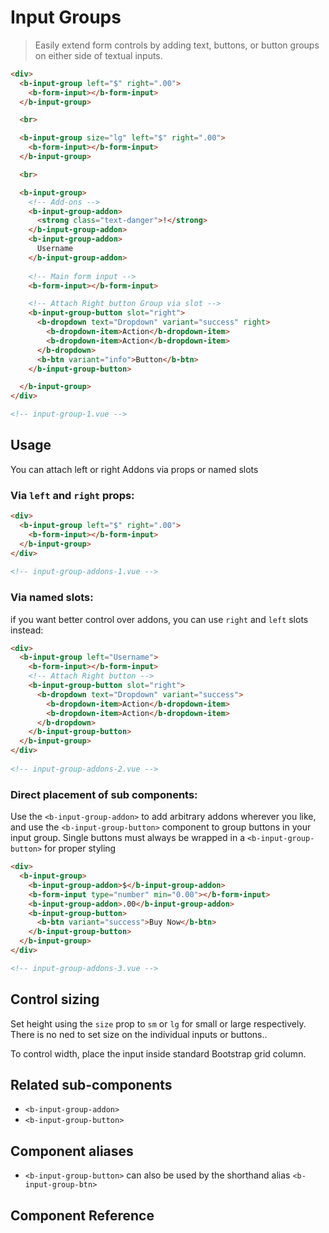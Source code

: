 # Input Groups
> Easily extend form controls by adding text, buttons, or button groups on either side of textual inputs.

```html
<div>
  <b-input-group left="$" right=".00">
    <b-form-input></b-form-input>
  </b-input-group>

  <br>

  <b-input-group size="lg" left="$" right=".00">
    <b-form-input></b-form-input>
  </b-input-group>

  <br>

  <b-input-group>
    <!-- Add-ons -->
    <b-input-group-addon>
      <strong class="text-danger">!</strong>
    </b-input-group-addon>
    <b-input-group-addon>
      Username
    </b-input-group-addon>
    
    <!-- Main form input -->
    <b-form-input></b-form-input>

    <!-- Attach Right button Group via slot -->
    <b-input-group-button slot="right">
      <b-dropdown text="Dropdown" variant="success" right>
        <b-dropdown-item>Action</b-dropdown-item>
        <b-dropdown-item>Action</b-dropdown-item>
      </b-dropdown>
      <b-btn variant="info">Button</b-btn>
    </b-input-group-button>

  </b-input-group>
</div>

<!-- input-group-1.vue -->
```

## Usage
You can attach left or right Addons via props or named slots

### Via `left` and `right` props:

```html
<div>
  <b-input-group left="$" right=".00">
    <b-form-input></b-form-input>
  </b-input-group>
</div>
  
<!-- input-group-addons-1.vue -->
```

### Via named slots:
if you want better control over addons, you can use `right` and `left` slots instead:

```html
<div>
  <b-input-group left="Username">
    <b-form-input></b-form-input>
    <!-- Attach Right button -->
    <b-input-group-button slot="right">
      <b-dropdown text="Dropdown" variant="success">
        <b-dropdown-item>Action</b-dropdown-item>
        <b-dropdown-item>Action</b-dropdown-item>
      </b-dropdown>
    </b-input-group-button>
  </b-input-group>
</div>
  
<!-- input-group-addons-2.vue -->
```

### Direct placement of sub components:
Use the `<b-input-group-addon>` to add arbitrary addons wherever you like, and use
the `<b-input-group-button>` component to group buttons in your input group.  Single
buttons must always be wrapped in a `<b-input-group-button>` for proper styling

```html
<div>
  <b-input-group>
    <b-input-group-addon>$</b-input-group-addon>
    <b-form-input type="number" min="0.00"></b-form-input>
    <b-input-group-addon>.00</b-input-group-addon>
    <b-input-group-button>
      <b-btn variant="success">Buy Now</b-btn>
    </b-input-group-button>
  </b-input-group>
</div>

<!-- input-group-addons-3.vue -->
```


## Control sizing
Set height using the `size` prop to `sm` or `lg` for small or large respectively. There 
is no ned to set size on the individual inputs or buttons..

To control width, place the input inside standard Bootstrap grid column.

## Related sub-components
- `<b-input-group-addon>`
- `<b-input-group-button>`

## Component aliases
- `<b-input-group-button>` can also be used by the shorthand alias `<b-input-group-btn>`

## Component Reference
